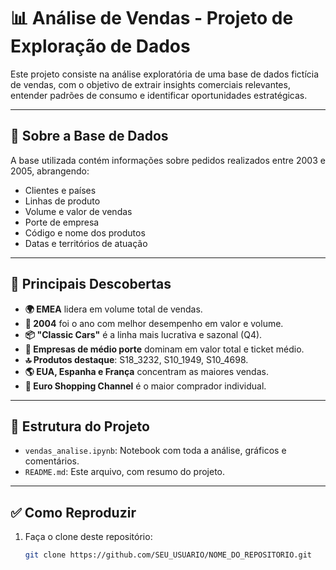 # 📊 Análise de Vendas - Projeto de Exploração de Dados

Este projeto consiste na análise exploratória de uma base de dados fictícia de vendas, com o objetivo de extrair insights comerciais relevantes, entender padrões de consumo e identificar oportunidades estratégicas.

---

## 🧪 Sobre a Base de Dados

A base utilizada contém informações sobre pedidos realizados entre 2003 e 2005, abrangendo:

- Clientes e países
- Linhas de produto
- Volume e valor de vendas
- Porte de empresa
- Código e nome dos produtos
- Datas e territórios de atuação

---

## 📌 Principais Descobertas

- **🌍 EMEA** lidera em volume total de vendas.
- **📅 2004** foi o ano com melhor desempenho em valor e volume.
- **📦 "Classic Cars"** é a linha mais lucrativa e sazonal (Q4).
- **🏢 Empresas de médio porte** dominam em valor total e ticket médio.
- **🔝 Produtos destaque**: S18_3232, S10_1949, S10_4698.
- **🌎 EUA, Espanha e França** concentram as maiores vendas.
- **👥 Euro Shopping Channel** é o maior comprador individual.

---

## 📂 Estrutura do Projeto

- `vendas_analise.ipynb`: Notebook com toda a análise, gráficos e comentários.
- `README.md`: Este arquivo, com resumo do projeto.

---

## ✅ Como Reproduzir

1. Faça o clone deste repositório:
   ```bash
   git clone https://github.com/SEU_USUARIO/NOME_DO_REPOSITORIO.git

